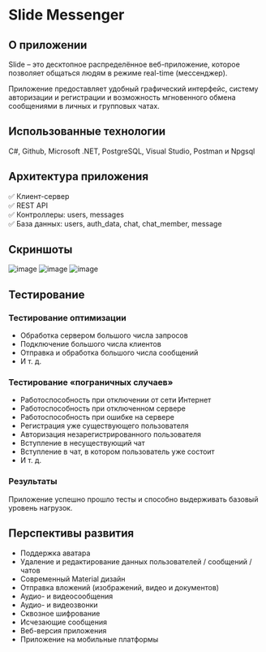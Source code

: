 # Slide Messenger

## О приложении
Slide – это десктопное распределённое веб-приложение, которое позволяет общаться людям в режиме real-time (мессенджер).

Приложение предоставляет удобный графический интерфейс, систему авторизации и регистрации и возможность мгновенного обмена сообщениями в личных и групповых чатах. 

## Использованные технологии
C#, Github, Microsoft .NET, PostgreSQL, Visual Studio, Postman и Npgsql

## Архитектура приложения

✅ Клиент-сервер  
✅ REST API  
✅ Контроллеры: users, messages  
✅ База данных: users, auth_data, chat, chat_member, message  

## Скриншоты
![image](https://github.com/everysoftware/MyMessenger/assets/22497421/69207aaf-4f0d-4427-9ed0-2f6338c9694b)
![image](https://github.com/everysoftware/MyMessenger/assets/22497421/785db5e3-ae25-450d-a5f8-0dafaab4457f)
![image](https://github.com/everysoftware/MyMessenger/assets/22497421/8e82b8bb-66e7-4173-bdc2-da9d96f891b7)

## Тестирование

### Тестирование оптимизации
-	Обработка сервером большого числа запросов
-	Подключение большого числа клиентов
-	Отправка и обработка большого числа сообщений 
-	И т. д.

### Тестирование «пограничных случаев»
-	Работоспособность при отключении от сети Интернет
-	Работоспособность при отключенном сервере
-	Работоспособность при ошибке на сервере
-	Регистрация уже существующего пользователя
-	Авторизация незарегистрированного пользователя
-	Вступление в несуществующий чат
-	Вступление в чат, в котором пользователь уже состоит
-	И т. д.

### Результаты
Приложение успешно прошло тесты и способно выдерживать базовый уровень нагрузок.

## Перспективы развития
-	Поддержка аватара
-	Удаление и редактирование данных пользователей / сообщений / чатов
-	Современный Material дизайн
-	Отправка вложений (изображений, видео и документов)
-	Аудио- и видеосообщения
-	Аудио- и видеозвонки
-	Сквозное шифрование
-	Исчезающие сообщения
-	Веб-версия приложения
-	Приложение на мобильные платформы


